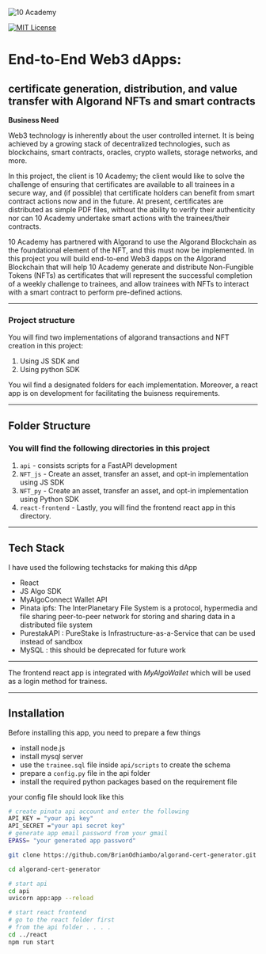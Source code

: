 ![10 Academy](https://static.wixstatic.com/media/081e5b_5553803fdeec4cbb817ed4e85e1899b2~mv2.png/v1/fill/w_246,h_106,al_c,q_85,usm_0.66_1.00_0.01,enc_auto/10%20Academy%20FA-02%20-%20transparent%20background%20-%20cropped.png)

[![MIT License](https://img.shields.io/badge/License-MIT-green.svg)](https://choosealicense.com/licenses/mit/)
# End-to-End Web3 dApps:
## certificate generation, distribution, and value transfer with Algorand NFTs and smart contracts 
**Business Need**

Web3 technology is inherently about the user controlled internet. It is being achieved by a growing stack of decentralized technologies, such as blockchains, smart contracts, oracles, crypto wallets, storage networks, and more.   

In this project, the client is 10 Academy; the client would like to solve the challenge of ensuring that certificates are available to all trainees in a secure way, and (if possible) that certificate holders can benefit from smart contract actions now and in the future.  At present, certificates are distributed as simple PDF files, without the ability to verify their authenticity nor can 10 Academy undertake smart actions with the trainees/their contracts.

10 Academy has partnered with Algorand to use the Algorand Blockchain as the foundational element of the NFT, and this must now be implemented.  In this project you will build end-to-end Web3 dapps on the Algorand Blockchain that will help 10 Academy generate and distribute Non-Fungible Tokens (NFTs) as certificates that will represent the successful completion of a weekly challenge to trainees, and allow trainees with NFTs to interact with a smart contract to perform pre-defined actions.  
______
### Project structure
You will find two implementations of algorand transactions and NFT creation in this project:

1. Using JS SDK and
2. Using python SDK

You wil find a designated folders for each implementation. Moreover, a react app is on development for facilitating the buisness requirements.
__________
## Folder Structure
### You will find the following directories in this project
1. `api` - consists scripts for a FastAPI development
3. `NFT_js` - Create an asset, transfer an asset, and opt-in implementation using JS SDK
4. `NFT_py` - Create an asset, transfer an asset, and opt-in implementation using Python SDK
6. `react-frontend` - Lastly, you will find the frontend react app in this directory.
__________
## Tech Stack
I have used the following techstacks for making this dApp
- React
- JS Algo SDK
- MyAlgoConnect Wallet API
- Pinata ipfs: The InterPlanetary File System is a protocol, hypermedia and file sharing peer-to-peer network for storing and sharing data in a distributed file system
- PurestakAPI : PureStake is Infrastructure-as-a-Service that can be used instead of sandbox
- MySQL : this should be deprecated for future work
___

The frontend react app is integrated with *MyAlgoWallet* which will be used as a login method for trainess. 
____
## Installation
Before installing this app, you need to prepare a few things
- install node.js
- install mysql server
- use the `trainee.sql` file inside `api/scripts` to create the schema
- prepare a `config.py` file in the api folder
- install the required python packages based on the requirement file

your config file should look like this

```bash
# create pinata api account and enter the following
API_KEY = "your api key"
API_SECRET ="your api secret key"
# generate app email password from your gmail
EPASS= "your generated app password"
```

```bash
git clone https://github.com/BrianOdhiambo/algorand-cert-generator.git

cd algorand-cert-generator

# start api
cd api
uvicorn app:app --reload

# start react frontend
# go to the react folder first 
# from the api folder . . . .
cd ../react
npm run start
